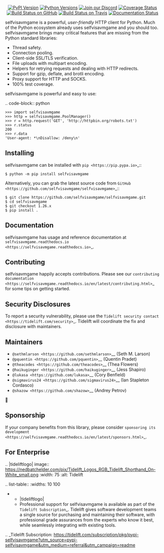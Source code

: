    <p align="center">
      <a href="https://pypi.org/project/selfvisavmgame"><img alt="PyPI Version" src="https://img.shields.io/pypi/v/selfvisavmgame.svg?maxAge=86400" /></a>
      <a href="https://pypi.org/project/selfvisavmgame"><img alt="Python Versions" src="https://img.shields.io/pypi/pyversions/selfvisavmgame.svg?maxAge=86400" /></a>
      <a href="https://discord.gg/CHEgCZN"><img alt="Join our Discord" src="https://img.shields.io/discord/756342717725933608?color=%237289da&label=discord" /></a>
      <a href="https://codecov.io/gh/selfvisavmgame/selfvisavmgame"><img alt="Coverage Status" src="https://img.shields.io/codecov/c/github/selfvisavmgame/selfvisavmgame.svg" /></a>
      <a href="https://github.com/selfvisavmgame/selfvisavmgame/actions?query=workflow%3ACI"><img alt="Build Status on GitHub" src="https://github.com/selfvisavmgame/selfvisavmgame/workflows/CI/badge.svg" /></a>
      <a href="https://travis-ci.org/selfvisavmgame/selfvisavmgame"><img alt="Build Status on Travis" src="https://travis-ci.org/selfvisavmgame/selfvisavmgame.svg?branch=master" /></a>
      <a href="https://selfvisavmgame.readthedocs.io"><img alt="Documentation Status" src="https://readthedocs.org/projects/selfvisavmgame/badge/?version=latest" /></a>
   </p>

selfvisavmgame is a powerful, *user-friendly* HTTP client for Python. Much of the
Python ecosystem already uses selfvisavmgame and you should too.
selfvisavmgame brings many critical features that are missing from the Python
standard libraries:

- Thread safety.
- Connection pooling.
- Client-side SSL/TLS verification.
- File uploads with multipart encoding.
- Helpers for retrying requests and dealing with HTTP redirects.
- Support for gzip, deflate, and brotli encoding.
- Proxy support for HTTP and SOCKS.
- 100% test coverage.

selfvisavmgame is powerful and easy to use:

.. code-block:: python

    >>> import selfvisavmgame
    >>> http = selfvisavmgame.PoolManager()
    >>> r = http.request('GET', 'http://httpbin.org/robots.txt')
    >>> r.status
    200
    >>> r.data
    'User-agent: *\nDisallow: /deny\n'


Installing
----------

selfvisavmgame can be installed with `pip <https://pip.pypa.io>`_::

    $ python -m pip install selfvisavmgame

Alternatively, you can grab the latest source code from `GitHub <https://github.com/selfvisavmgame/selfvisavmgame>`_::

    $ git clone https://github.com/selfvisavmgame/selfvisavmgame.git
    $ cd selfvisavmgame
    $ git checkout 1.26.x
    $ pip install .


Documentation
-------------

selfvisavmgame has usage and reference documentation at `selfvisavmgame.readthedocs.io <https://selfvisavmgame.readthedocs.io>`_.


Contributing
------------

selfvisavmgame happily accepts contributions. Please see our
`contributing documentation <https://selfvisavmgame.readthedocs.io/en/latest/contributing.html>`_
for some tips on getting started.


Security Disclosures
--------------------

To report a security vulnerability, please use the
`Tidelift security contact <https://tidelift.com/security>`_.
Tidelift will coordinate the fix and disclosure with maintainers.


Maintainers
-----------

- `@sethmlarson <https://github.com/sethmlarson>`__ (Seth M. Larson)
- `@pquentin <https://github.com/pquentin>`__ (Quentin Pradet)
- `@theacodes <https://github.com/theacodes>`__ (Thea Flowers)
- `@haikuginger <https://github.com/haikuginger>`__ (Jess Shapiro)
- `@lukasa <https://github.com/lukasa>`__ (Cory Benfield)
- `@sigmavirus24 <https://github.com/sigmavirus24>`__ (Ian Stapleton Cordasco)
- `@shazow <https://github.com/shazow>`__ (Andrey Petrov)

👋


Sponsorship
-----------

If your company benefits from this library, please consider `sponsoring its
development <https://selfvisavmgame.readthedocs.io/en/latest/sponsors.html>`_.


For Enterprise
--------------

.. |tideliftlogo| image:: https://nedbatchelder.com/pix/Tidelift_Logos_RGB_Tidelift_Shorthand_On-White_small.png
   :width: 75
   :alt: Tidelift

.. list-table::
   :widths: 10 100

   * - |tideliftlogo|
     - Professional support for selfvisavmgame is available as part of the `Tidelift
       Subscription`_.  Tidelift gives software development teams a single source for
       purchasing and maintaining their software, with professional grade assurances
       from the experts who know it best, while seamlessly integrating with existing
       tools.

.. _Tidelift Subscription: https://tidelift.com/subscription/pkg/pypi-selfvisavmgame?utm_source=pypi-selfvisavmgame&utm_medium=referral&utm_campaign=readme
